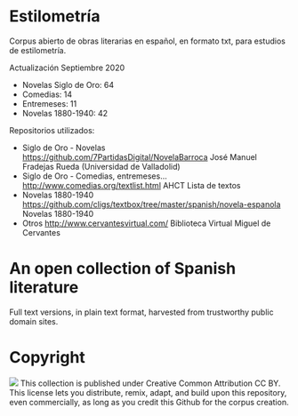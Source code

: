 # Estilometría
Corpus abierto de obras literarias en español, en formato txt, para estudios de estilometría.

Actualización Septiembre 2020
- Novelas Siglo de Oro: 64
- Comedias: 14
- Entremeses: 11
- Novelas 1880-1940: 42

Repositorios utilizados:

- Siglo de Oro - Novelas https://github.com/7PartidasDigital/NovelaBarroca José Manuel Fradejas Rueda (Universidad de Valladolid)
- Siglo de Oro - Comedias, entremeses... http://www.comedias.org/textlist.html AHCT Lista de textos
- Novelas 1880-1940 https://github.com/cligs/textbox/tree/master/spanish/novela-espanola Novelas 1880-1940
- Otros http://www.cervantesvirtual.com/ Biblioteca Virtual Miguel de Cervantes

# An open collection of Spanish literature

Full text versions, in plain text format, harvested from trustworthy public domain sites.

# Copyright

<img src="https://licensebuttons.net/l/by-sa/3.0/88x31.png">
This collection is published under Creative Common Attribution CC BY. This license lets you distribute, remix, adapt, and build upon this repository, even commercially, as long as you credit this Github for the corpus creation.


